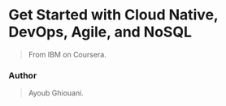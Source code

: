 
# Get Started with Cloud Native, DevOps, Agile, and NoSQL
> From IBM on Coursera.

### Author
> Ayoub Ghiouani.
